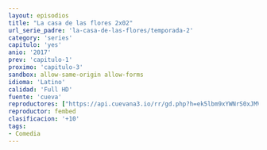 ```yaml
---
layout: episodios
title: "La casa de las flores 2x02"
url_serie_padre: 'la-casa-de-las-flores/temporada-2'
category: 'series'
capitulo: 'yes'
anio: '2017'
prev: 'capitulo-1'
proximo: 'capitulo-3'
sandbox: allow-same-origin allow-forms
idioma: 'Latino'
calidad: 'Full HD'
fuente: 'cueva'
reproductores: ["https://api.cuevana3.io/rr/gd.php?h=ek5lbm9xYWNrS0xJMVp5b21KREk0dFBLbjVkaHhkRGdrOG1jbnBpUnhhS1ZwMldBZzhTdjVLck5sS0NydDhEc3R0MWdxSGl6bXVLNnVZbWJtSzNXeExhU3FadVkyUT09"]
reproductor: fembed
clasificacion: '+10'
tags:
- Comedia
---
```











